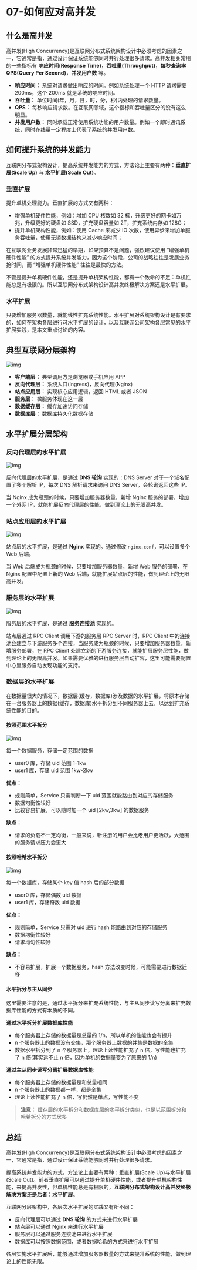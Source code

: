 # 07-如何应对高并发

## 什么是高并发

高并发(High Concurrency)是互联网分布式系统架构设计中必须考虑的因素之一，它通常是指，通过设计保证系统能够同时并行处理很多请求。高并发相关常用的一些指标有 **响应时间(Response Time)**，**吞吐量(Throughput)**，**每秒查询率 QPS(Query Per Second)**，**并发用户数** 等。

- **响应时间：** 系统对请求做出响应的时间。例如系统处理一个 HTTP 请求需要 200ms，这个 200ms 就是系统的响应时间。
- **吞吐量：** 单位时间(年，月，日，时，分，秒)内处理的请求数量。
- **QPS：** 每秒响应请求数。在互联网领域，这个指标和吞吐量区分的没有这么明显。
- **并发用户数：** 同时承载正常使用系统功能的用户数量。例如一个即时通讯系统，同时在线量一定程度上代表了系统的并发用户数。

## 如何提升系统的并发能力

互联网分布式架构设计，提高系统并发能力的方式，方法论上主要有两种：**垂直扩展(Scale Up)** 与 **水平扩展(Scale Out)**。

### 垂直扩展

提升单机处理能力。垂直扩展的方式又有两种：

- 增强单机硬件性能，例如：增加 CPU 核数如 32 核，升级更好的网卡如万兆，升级更好的硬盘如 SSD，扩充硬盘容量如 2T，扩充系统内存如 128G；
- 提升单机架构性能，例如：使用 Cache 来减少 IO 次数，使用异步来增加单服务吞吐量，使用无锁数据结构来减少响应时间；

在互联网业务发展非常迅猛的早期，如果预算不是问题，强烈建议使用 “增强单机硬件性能” 的方式提升系统并发能力，因为这个阶段，公司的战略往往是发展业务抢时间，而 “增强单机硬件性能” 往往是最快的方法。

不管是提升单机硬件性能，还是提升单机架构性能，都有一个致命的不足：单机性能总是有极限的。所以互联网分布式架构设计高并发终极解决方案还是水平扩展。

### 水平扩展

只要增加服务器数量，就能线性扩充系统性能。水平扩展对系统架构设计是有要求的，如何在架构各层进行可水平扩展的设计，以及互联网公司架构各层常见的水平扩展实践，是本文重点讨论的内容。



## 典型互联网分层架构

![img](./assets/c4ca4238a0b9238.png)

- **客户端层：** 典型调用方是浏览器或手机应用 APP
- **反向代理层：** 系统入口(Ingress)，反向代理(Nginx)
- **站点应用层：** 实现核心应用逻辑，返回 HTML 或者 JSON
- **服务层：** 微服务体现在这一层
- **数据缓存层：** 缓存加速访问存储
- **数据库层：** 数据库持久化数据存储



## 水平扩展分层架构

### 反向代理层的水平扩展

![img](./assets/c81e728d9d4c2f6.png)

反向代理层的水平扩展，是通过 **DNS 轮询** 实现的：DNS Server 对于一个域名配置了多个解析 IP，每次 DNS 解析请求来访问 DNS Server，会轮询返回这些 IP。

当 Nginx 成为瓶颈的时候，只要增加服务器数量，新增 Nginx 服务的部署，增加一个外网 IP，就能扩展反向代理层的性能，做到理论上的无限高并发。

### 站点应用层的水平扩展

![img](./assets/eccbc87e4b5ce2f.png)

站点层的水平扩展，是通过 **Nginx** 实现的。通过修改 `nginx.conf`，可以设置多个 Web 后端。

当 Web 后端成为瓶颈的时候，只要增加服务器数量，新增 Web 服务的部署，在 Nginx 配置中配置上新的 Web 后端，就能扩展站点层的性能，做到理论上的无限高并发。

### 服务层的水平扩展

![img](./assets/a87ff679a2f3e71.png)

服务层的水平扩展，是通过 **服务连接池** 实现的。

站点层通过 RPC Client 调用下游的服务层 RPC Server 时，RPC Client 中的连接池会建立与下游服务多个连接，当服务成为瓶颈的时候，只要增加服务器数量，新增服务部署，在 RPC Client 处建立新的下游服务连接，就能扩展服务层性能，做到理论上的无限高并发。如果需要优雅的进行服务层自动扩容，这里可能需要配置中心里服务自动发现功能的支持。

### 数据层的水平扩展

在数据量很大的情况下，数据层(缓存，数据库)涉及数据的水平扩展，将原本存储在一台服务器上的数据(缓存，数据库)水平拆分到不同服务器上去，以达到扩充系统性能的目的。

#### 按照范围水平拆分

![img](./assets/e4da3b7fbbce234.png)

每一个数据服务，存储一定范围的数据

- user0 库，存储 uid 范围 1-1kw
- user1 库，存储 uid 范围 1kw-2kw

**优点：**

- 规则简单，Service 只需判断一下 uid 范围就能路由到对应的存储服务
- 数据均衡性较好
- 比较容易扩展，可以随时加一个 uid [2kw,3kw] 的数据服务

**缺点：**

- 请求的负载不一定均衡，一般来说，新注册的用户会比老用户更活跃，大范围的服务请求压力会更大

#### 按照哈希水平拆分

![img](./assets/1679091c5a880fa.png)

每一个数据库，存储某个 key 值 hash 后的部分数据

- user0 库，存储偶数 uid 数据
- user1 库，存储奇数 uid 数据

**优点：**

- 规则简单，Service 只需对 uid 进行 hash 能路由到对应的存储服务
- 数据均衡性较好
- 请求均匀性较好

**缺点：**

- 不容易扩展，扩展一个数据服务，hash 方法改变时候，可能需要进行数据迁移

#### 水平拆分与主从同步

这里需要注意的是，通过水平拆分来扩充系统性能，与主从同步读写分离来扩充数据库性能的方式有本质的不同。

**通过水平拆分扩展数据库性能**

- 每个服务器上存储的数据量是总量的 1/n，所以单机的性能也会有提升
- n 个服务器上的数据没有交集，那个服务器上数据的并集是数据的全集
- 数据水平拆分到了 n 个服务器上，理论上读性能扩充了 n 倍，写性能也扩充了 n 倍(其实远不止 n 倍，因为单机的数据量变为了原来的 1/n)

**通过主从同步读写分离扩展数据库性能**

- 每个服务器上存储的数据量是和总量相同
- n 个服务器上的数据都一样，都是全集
- 理论上读性能扩充了 n 倍，写仍然是单点，写性能不变

> **注意：** 缓存层的水平拆分和数据库层的水平拆分类似，也是以范围拆分和哈希拆分的方式居多

## 总结

高并发(High Concurrency)是互联网分布式系统架构设计中必须考虑的因素之一，它通常是指，通过设计保证系统能够同时并行处理很多请求。

提高系统并发能力的方式，方法论上主要有两种：垂直扩展(Scale Up)与水平扩展(Scale Out)。前者垂直扩展可以通过提升单机硬件性能，或者提升单机架构性能，来提高并发性，但单机性能总是有极限的，**互联网分布式架构设计高并发终极解决方案还是后者：水平扩展**。

互联网分层架构中，各层次水平扩展的实践又有所不同：

- 反向代理层可以通过 **DNS 轮询** 的方式来进行水平扩展
- 站点层可以通过 Nginx 来进行水平扩展
- 服务层可以通过服务连接池来进行水平扩展
- 数据库可以按照数据范围，或者数据哈希的方式来进行水平扩展

各层实施水平扩展后，能够通过增加服务器数量的方式来提升系统的性能，做到理论上的性能无限。